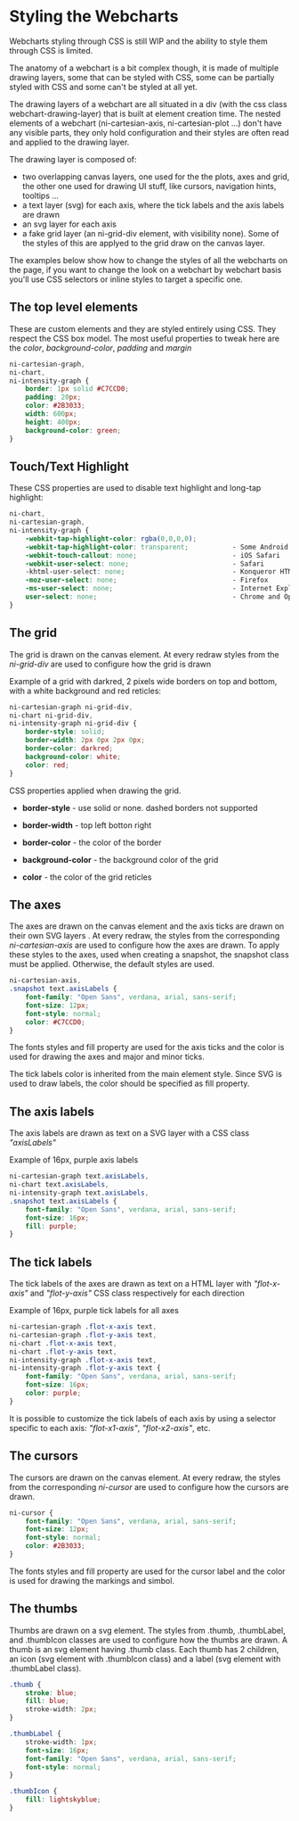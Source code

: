 # Styling the Webcharts

Webcharts styling through CSS is still WIP and the ability to style them through
CSS is limited.

The anatomy of a webchart is a bit complex though, it is made of multiple drawing
layers, some that can be styled with CSS, some can be partially styled with CSS
and some can't be styled at all yet.

The drawing layers of a webchart are all situated in a div (with the css class
webchart-drawing-layer) that is built at element creation time. The nested
elements of a webchart (ni-cartesian-axis, ni-cartesian-plot ...) don't have
any visible parts, they only hold configuration and their styles are often
read and applied to the drawing layer.

The drawing layer is composed of:

* two overlapping canvas layers, one used for the the plots, axes and grid,
the other one used for drawing UI stuff, like cursors, navigation hints,
tooltips ...
* a text layer (svg) for each axis, where the tick labels and the
axis labels are drawn
* an svg layer for each axis
* a fake grid layer (an ni-grid-div element, with visibility none). Some of the
styles of this are applyed to the grid draw on the canvas layer.

The examples below show how to change the styles of all the webcharts on the
page, if you want to change the look on a webchart by webchart basis you'll use
CSS selectors or inline styles to target a specific one.



## The top level elements

These are custom elements and they are styled entirely using CSS. They respect
the CSS box model. The most useful properties to tweak here are the *color*,
*background-color*, *padding* and *margin*


```css
ni-cartesian-graph,
ni-chart,
ni-intensity-graph {
    border: 1px solid #C7CCD0;
    padding: 20px;
    color: #2B3033;
    width: 600px;
    height: 400px;
    background-color: green;
}
```


## Touch/Text Highlight

These CSS properties are used to disable text highlight and long-tap highlight:

```css
ni-chart,
ni-cartesian-graph,
ni-intensity-graph {
    -webkit-tap-highlight-color: rgba(0,0,0,0);
    -webkit-tap-highlight-color: transparent;           - Some Android devices
    -webkit-touch-callout: none;                        - iOS Safari
    -webkit-user-select: none;                          - Safari
    -khtml-user-select: none;                           - Konqueror HTML
    -moz-user-select: none;                             - Firefox
    -ms-user-select: none;                              - Internet Explorer and Edge
    user-select: none;                                  - Chrome and Opera
}
```


## The grid

The grid is drawn on the canvas element. At every redraw styles from
the *ni-grid-div* are used to configure how the grid is drawn

Example of a grid with darkred, 2 pixels wide borders on top and bottom,
with a white background and red reticles:

```css
ni-cartesian-graph ni-grid-div,
ni-chart ni-grid-div,
ni-intensity-graph ni-grid-div {
    border-style: solid;
    border-width: 2px 0px 2px 0px;
    border-color: darkred;
    background-color: white;
    color: red;
}
```

CSS properties applied when drawing the grid.


* **border-style** - use solid or none. dashed borders not supported

* **border-width** - top left botton right

* **border-color** - the color of the border

* **background-color** - the background color of the grid

* **color** - the color of the grid reticles

## The axes

The axes are drawn on the canvas element and the axis ticks are drawn on their
own SVG layers . At every redraw, the styles from the corresponding
*ni-cartesian-axis* are used to configure how the axes are drawn.
To apply these styles to the axes, used when creating a snapshot,
the snapshot class must be applied. Otherwise, the default styles are used.

```css
ni-cartesian-axis,
.snapshot text.axisLabels {
    font-family: "Open Sans", verdana, arial, sans-serif;
    font-size: 12px;
    font-style: normal;
    color: #C7CCD0;
}
```

The fonts styles and fill property are used for the axis ticks and the color is used
for drawing the axes and major and minor ticks.

The tick labels color is inherited from the main element style.
Since SVG is used to draw labels, the color should be specified as fill property.


## The axis labels

The axis labels are drawn as text on a SVG layer with a CSS class
*"axisLabels"*

Example of 16px, purple axis labels

```css
ni-cartesian-graph text.axisLabels,
ni-chart text.axisLabels,
ni-intensity-graph text.axisLabels,
.snapshot text.axisLabels {
    font-family: "Open Sans", verdana, arial, sans-serif;
    font-size: 16px;
    fill: purple;
}
```


## The tick labels

The tick labels of the axes are drawn as text on a HTML layer with
*"flot-x-axis"* and *"flot-y-axis"* CSS class respectively for each direction

Example of 16px, purple tick labels for all axes

```css
ni-cartesian-graph .flot-x-axis text,
ni-cartesian-graph .flot-y-axis text,
ni-chart .flot-x-axis text,
ni-chart .flot-y-axis text,
ni-intensity-graph .flot-x-axis text,
ni-intensity-graph .flot-y-axis text {
    font-family: "Open Sans", verdana, arial, sans-serif;
    font-size: 16px;
    color: purple;
}
```

It is possible to customize the tick labels of each axis by using a selector
specific to each axis: *"flot-x1-axis"*, *"flot-x2-axis"*, etc.


## The cursors

The cursors are drawn on the canvas element. At every redraw, the styles from the corresponding
*ni-cursor* are used to configure how the cursors are drawn.

```css
ni-cursor {
    font-family: "Open Sans", verdana, arial, sans-serif;
    font-size: 12px;
    font-style: normal;
    color: #2B3033;
}
```

The fonts styles and fill property are used for the cursor label and the color is used
for drawing the markings and simbol.


## The thumbs 
Thumbs are drawn on a svg element. The styles from .thumb, .thumbLabel, and .thumbIcon
classes are used to configure how the thumbs are drawn. A thumb is an svg <g> element having .thumb class.
Each thumb has 2 children, an icon (svg <use> element with .thumbIcon class) and 
a label (svg <text> element with .thumbLabel class). 

```css
.thumb {
    stroke: blue;
    fill: blue;
    stroke-width: 2px;
}

.thumbLabel {
    stroke-width: 1px;
    font-size: 16px;
    font-family: "Open Sans", verdana, arial, sans-serif;
    font-style: normal;
}

.thumbIcon {
    fill: lightskyblue;
}
```
